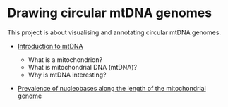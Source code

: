# Drawing circular mtDNA genomes

This project is about visualising and annotating circular mtDNA genomes.

* [Introduction to mtDNA](posts/about_mtDNA.md)
  * What is a mitochondrion?
  * What is mitochondrial DNA (mtDNA)?
  * Why is mtDNA interesting?

* [Prevalence of nucleobases along the length of the mitochondrial genome](posts///mitochondrial_genome_graphs.md)
<!---* [Genome graphs](images)--->
